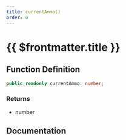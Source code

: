```yaml
---
title: currentAmmo()
order: 0
---
```


# {{ $frontmatter.title }}

<!--@include: ./currentAmmo_partial_header.md-->

## Function Definition

```ts
public readonly currentAmmo: number;
```

### Returns

* number

## Documentation

<!--@include: ./currentAmmo_partial_footer.md-->
